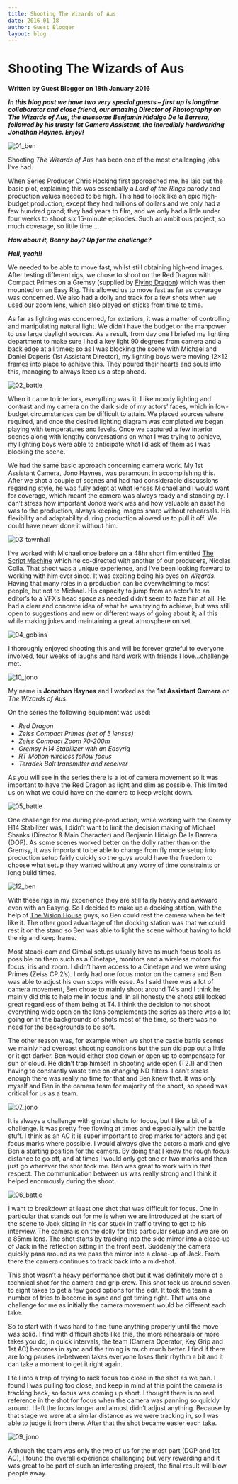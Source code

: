 ```yaml
---
title: Shooting The Wizards of Aus
date: 2016-01-18
author: Guest Blogger
layout: blog
---
```

# Shooting The Wizards of Aus

**Written by Guest Blogger on 18th January 2016**

***In this blog post we have two very special guests – first up is longtime collaborator and close friend, our amazing Director of Photography on The Wizards of Aus, the awesome Benjamin Hidalgo De la Barrera, followed by his trusty 1st Camera Assistant, the incredibly hardworking Jonathan Haynes. Enjoy!***

![01_ben](/static/blog/01-01_ben.jpg)

Shooting *The Wizards of Aus* has been one of the most challenging jobs I’ve had.

When Series Producer Chris Hocking first approached me, he laid out the basic plot, explaining this was essentially a *Lord of the Rings* parody and production values needed to be high. This had to look like an epic high-budget production; except they had millions of dollars and we only had a few hundred grand; they had years to film, and we only had a little under four weeks to shoot six 15-minute episodes. Such an ambitious project, so much coverage, so little time….

***How about it, Benny boy? Up for the challenge?***

***Hell, yeah!!***

We needed to be able to move fast, whilst still obtaining high-end images. After testing different rigs, we chose to shoot on the Red Dragon with Compact Primes on a Gremsy (supplied by [Flying Dragon](http://flyingdragon.com.au)) which was then mounted on an Easy Rig. This allowed us to move fast as far as coverage was concerned. We also had a dolly and track for a few shots when we used our zoom lens, which also played on sticks from time to time.

As far as lighting was concerned, for exteriors, it was a matter of controlling and manipulating natural light. We didn’t have the budget or the manpower to use large daylight sources. As a result, from day one I briefed my lighting department to make sure I had a key light 90 degrees from camera and a back edge at all times; so as I was blocking the scene with Michael and Daniel Daperis (1st Assistant Director), my lighting boys were moving 12×12 frames into place to achieve this. They poured their hearts and souls into this, managing to always keep us a step ahead.

![02_battle](/static/blog/01-02_battle.jpg)

When it came to interiors, everything was lit. I like moody lighting and contrast and my camera on the dark side of my actors’ faces, which in low-budget circumstances can be difficult to attain. We placed sources where required, and once the desired lighting diagram was completed we began playing with temperatures and levels. Once we captured a few interior scenes along with lengthy conversations on what I was trying to achieve, my lighting boys were able to anticipate what I’d ask of them as I was blocking the scene.

We had the same basic approach concerning camera work. My 1st Assistant Camera, Jono Haynes, was paramount in accomplishing this. After we shot a couple of scenes and had had considerable discussions regarding style, he was fully adept at what lenses Michael and I would want for coverage, which meant the camera was always ready and standing by. I can’t stress how important Jono’s work was and how valuable an asset he was to the production, always keeping images sharp without rehearsals. His flexibility and adaptability during production allowed us to pull it off. We could have never done it without him.

![03_townhall](/static/blog/01-03_townhall.jpg)

I’ve worked with Michael once before on a 48hr short film entitled [The Script Machine](./../portfolio/the-script-machine/) which he co-directed with another of our producers, Nicolas Colla. That shoot was a unique experience, and I’ve been looking forward to working with him ever since. It was exciting being his eyes on *Wizards*. Having that many roles in a production can be overwhelming to most people, but not to Michael. His capacity to jump from an actor’s to an editor’s to a VFX’s head space as needed didn’t seem to faze him at all. He had a clear and concrete idea of what he was trying to achieve, but was still open to suggestions and new or different ways of going about it; all this while making jokes and maintaining a great atmosphere on set.

![04_goblins](/static/blog/01-04_goblins.jpg)

I thoroughly enjoyed shooting this and will be forever grateful to everyone involved, four weeks of laughs and hard work with friends I love…challenge met.

![10_jono](/static/blog/01-10_jono.jpg)

My name is **Jonathan Haynes** and I worked as the **1st Assistant Camera** on *The Wizards of Aus*.

On the series the following equipment was used:

* *Red Dragon*
* *Zeiss Compact Primes (set of 5 lenses)*
* *Zeiss Compact Zoom 70-200m*
* *Gremsy H14 Stabilizer with an Easyrig*
* *RT Motion wireless follow focus*
* *Teradek Bolt transmitter and receiver*

As you will see in the series there is a lot of camera movement so it was important to have the Red Dragon as light and slim as possible. This limited us on what we could have on the camera to keep weight down.

![05_battle](/static/blog/01-05_battle.jpg)

One challenge for me during pre-production, while working with the Gremsy H14 Stabilizer was, I didn’t want to limit the decision making of Michael Shanks (Director & Main Character) and Benjamin Hidalgo De la Barrera (DOP). As some scenes worked better on the dolly rather than on the Gremsy, it was important to be able to change from fly mode setup into production setup fairly quickly so the guys would have the freedom to choose what setup they wanted without any worry of time constraints or long build times.

![12_ben](/static/blog/01-12_ben.jpg)

With these rigs in my experience they are still fairly heavy and awkward even with an Easyrig. So I decided to make up a docking station, with the help of [The Vision House](http://www.thevisionhouse.com.au) guys, so Ben could rest the camera when he felt like it. The other good advantage of the docking station was that we could rest it on the stand so Ben was able to light the scene without having to hold the rig and keep frame.

Most steadi-cam and Gimbal setups usually have as much focus tools as possible on them such as a Cinetape, monitors and a wireless motors for focus, iris and zoom. I didn’t have access to a Cinetape and we were using Primes (Zeiss CP.2’s). I only had one focus motor on the camera and Ben was able to adjust his own stops with ease. As I said there was a lot of camera movement, Ben chose to mainly shoot around T4’s and I think he mainly did this to help me in focus land. In all honesty the shots still looked great regardless of them being at T4. I think the decision to not shoot everything wide open on the lens complements the series as there was a lot going on in the backgrounds of shots most of the time, so there was no need for the backgrounds to be soft.

The other reason was, for example when we shot the castle battle scenes we mainly had overcast shooting conditions but the sun did pop out a little or it got darker. Ben would either stop down or open up to compensate for sun or cloud. He didn’t trap himself in shooting wide open (T2.1) and then having to constantly waste time on changing ND filters. I can’t stress enough there was really no time for that and Ben knew that. It was only myself and Ben in the camera team for majority of the shoot, so speed was critical for us as a team.

![07_jono](/static/blog/01-07_jono.jpg)

It is always a challenge with gimbal shots for focus, but I like a bit of a challenge. It was pretty free flowing at times and especially with the battle stuff. I think as an AC it is super important to drop marks for actors and get focus marks where possible. I would always give the actors a mark and give Ben a starting position for the camera. By doing that I knew the rough focus distance to go off, and at times I would only get one or two marks and then just go wherever the shot took me. Ben was great to work with in that respect. The communication between us was really strong and I think it helped enormously during the shoot.

![06_battle](/static/blog/01-06_battle.jpg)

I want to breakdown at least one shot that was difficult for focus. One in particular that stands out for me is when we are introduced at the start of the scene to Jack sitting in his car stuck in traffic trying to get to his interview. The camera is on the dolly for this particular setup and we are on a 85mm lens. The shot starts by tracking into the side mirror into a close-up of Jack in the reflection sitting in the front seat. Suddenly the camera quickly pans around as we pass the mirror into a close-up of Jack. From there the camera continues to track back into a mid-shot.

This shot wasn’t a heavy performance shot but it was definitely more of a technical shot for the camera and grip crew. This shot took us around seven to eight takes to get a few good options for the edit. It took the team a number of tries to become in sync and get timing right. That was one challenge for me as initially the camera movement would be different each take.

So to start with it was hard to fine-tune anything properly until the move was solid. I find with difficult shots like this, the more rehearsals or more takes you do, in quick intervals, the team (Camera Operator, Key Grip and 1st AC) becomes in sync and the timing is much much better. I find if there are long pauses in-between takes everyone loses their rhythm a bit and it can take a moment to get it right again.

I fell into a trap of trying to rack focus too close in the shot as we pan. I found I was pulling too close, and keep in mind at this point the camera is tracking back, so focus was coming up short. I thought there is no real reference in the shot for focus when the camera was panning so quickly around. I left the focus longer and almost didn’t adjust anything. Because by that stage we were at a similar distance as we were tracking in, so I was able to judge it from there. After that the shot became easier each take.

![09_jono](/static/blog/01-09_jono.jpg)

Although the team was only the two of us for the most part (DOP and 1st AC), I found the overall experience challenging but very rewarding and it was great to be part of such an interesting project, the final result will blow people away.